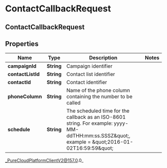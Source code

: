 # ContactCallbackRequest

## ContactCallbackRequest

## Properties

|Name | Type | Description | Notes|
|------------ | ------------- | ------------- | -------------|
| **campaignId** | **String** | Campaign identifier | |
| **contactListId** | **String** | Contact list identifier | |
| **contactId** | **String** | Contact identifier | |
| **phoneColumn** | **String** | Name of the phone column containing the number to be called | |
| **schedule** | **String** | The scheduled time for the callback as an ISO-8601 string. For example: yyyy-MM-ddTHH:mm:ss.SSSZ\&quot;, example &#x3D; \&quot;2016-01-02T16:59:59\&quot; | |



_PureCloudPlatformClientV2@157.0.0_
